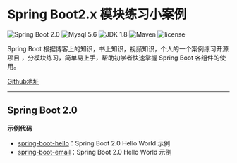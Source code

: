 Spring Boot2.x 模块练习小案例
=========================

![Spring Boot 2.0](https://img.shields.io/badge/Spring%20Boot-2.0-brightgreen.svg)
![Mysql 5.6](https://img.shields.io/badge/Mysql-5.6-blue.svg)
![JDK 1.8](https://img.shields.io/badge/JDK-1.8-brightgreen.svg)
![Maven](https://img.shields.io/badge/Maven-3.5.0-yellowgreen.svg)
![license](https://img.shields.io/badge/license-MPL--2.0-blue.svg)
 
Spring Boot 根据博客上的知识，书上知识，视频知识，个人的一个案例练习开源项目 ，分模块练习，简单易上手，帮助初学者快速掌握 Spring Boot 各组件的使用。

[Github地址](https://github.com/yurenmatou/SpringBoot2-SringBoot-learning-project)

---

## Spring Boot 2.0
 
 
**示例代码**

- [spring-boot-hello](https://github.com/yurenmatou/SpringBoot2-SringBoot-learning-project/tree/master/spring-boot-hello)：Spring Boot 2.0  Hello World 示例
- [spring-boot-email](https://github.com/yurenmatou/SpringBoot2-SringBoot-learning-project/tree/master/spring-boot-email)：Spring Boot 2.0  Hello World 示例
